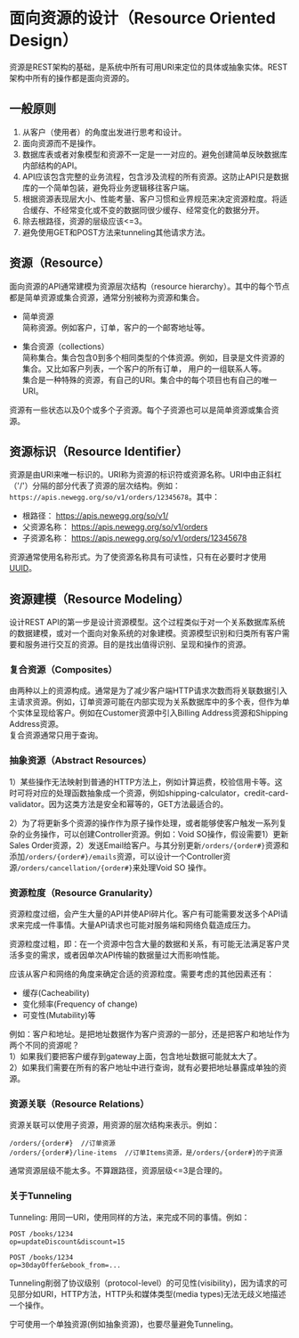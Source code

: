 # 面向资源的设计（Resource Oriented Design）
资源是REST架构的基础，是系统中所有可用URI来定位的具体或抽象实体。REST架构中所有的操作都是面向资源的。


## 一般原则
1. 从客户（使用者）的角度出发进行思考和设计。  
2. 面向资源而不是操作。
3. 数据库表或者对象模型和资源不一定是一一对应的。避免创建简单反映数据库内部结构的API。
4. API应该包含完整的业务流程，包含涉及流程的所有资源。这防止API只是数据库的一个简单包装，避免将业务逻辑移往客户端。  
5. 根据资源表现层大小、性能考量、客户习惯和业界规范来决定资源粒度。将适合缓存、不经常变化或不变的数据同很少缓存、经常变化的数据分开。
6. 除去根路径，资源的层级应该<=3。
7. 避免使用GET和POST方法来tunneling其他请求方法。


## 资源（Resource）
面向资源的API通常建模为资源层次结构（resource hierarchy）。其中的每个节点都是简单资源或集合资源，通常分别被称为资源和集合。

- 简单资源   
简称资源。例如客户，订单，客户的一个邮寄地址等。

- 集合资源（collections）   
简称集合。集合包含0到多个相同类型的个体资源。例如，目录是文件资源的集合。又比如客户列表，一个客户的所有订单， 用户的一组联系人等。  
集合是一种特殊的资源，有自己的URI。集合中的每个项目也有自己的唯一URI。

资源有一些状态以及0个或多个子资源。每个子资源也可以是简单资源或集合资源。


## 资源标识（Resource Identifier）
资源是由URI来唯一标识的。URI称为资源的标识符或资源名称。URI中由正斜杠（'/'）分隔的部分代表了资源的层次结构。例如：`https://apis.newegg.org/so/v1/orders/12345678`。其中：
- 根路径： https://apis.newegg.org/so/v1/  
- 父资源名称： https://apis.newegg.org/so/v1/orders
- 子资源名称： https://apis.newegg.org/so/v1/orders/12345678

资源通常使用名称形式。为了使资源名称具有可读性，只有在必要时才使用[UUID](https://tools.ietf.org/html/rfc4122)。


## 资源建模（Resource Modeling）
设计REST API的第一步是设计资源模型。这个过程类似于对一个关系数据库系统的数据建模，或对一个面向对象系统的对象建模。资源模型识别和归类所有客户需要和服务进行交互的资源。目的是找出值得识别、呈现和操作的资源。  


### 复合资源（Composites）
由两种以上的资源构成。通常是为了减少客户端HTTP请求次数而将关联数据引入主请求资源。例如，订单资源可能在内部实现为关系数据库中的多个表，但作为单个实体呈现给客户。例如在Customer资源中引入Billing Address资源和Shipping Address资源。  
复合资源通常只用于查询。


### 抽象资源（Abstract Resources）
1）某些操作无法映射到普通的HTTP方法上，例如计算运费，校验信用卡等。这时可将对应的处理函数抽象成一个资源，例如shipping-calculator，credit-card-validator。因为这类方法是安全和幂等的，GET方法最适合的。  

2）为了将更新多个资源的操作作为原子操作处理，或者能够使客户触发一系列复杂的业务操作，可以创建Controller资源。例如：Void SO操作，假设需要1）更新Sales Order资源，2）发送Email给客户。与其分别更新`/orders/{order#}`资源和添加`/orders/{order#}/emails`资源，可以设计一个Controller资源`/orders/cancellation/{order#}`来处理Void SO 操作。


### 资源粒度（Resource Granularity）
资源粒度过细，会产生大量的API并使API碎片化。客户有可能需要发送多个API请求来完成一件事情。大量API请求也可能对服务端和网络负载造成压力。

资源粒度过粗，即：在一个资源中包含大量的数据和关系，有可能无法满足客户灵活多变的需求，或者因单次API传输的数据量过大而影响性能。

应该从客户和网络的角度来确定合适的资源粒度。需要考虑的其他因素还有：
- 缓存(Cacheability)
- 变化频率(Frequency of change)
- 可变性(Mutability)等

例如：客户和地址。是把地址数据作为客户资源的一部分，还是把客户和地址作为两个不同的资源呢？  
  1）如果我们要把客户缓存到gateway上面，包含地址数据可能就太大了。  
  2）如果我们需要在所有的客户地址中进行查询，就有必要把地址暴露成单独的资源。  


### 资源关联（Resource Relations）
资源关联可以使用子资源，用资源的层次结构来表示。例如：  
```
/orders/{order#}  //订单资源
/orders/{order#}/line-items  //订单Items资源，是/orders/{order#}的子资源
```
通常资源层级不能太多。不算跟路径，资源层级<=3是合理的。


### 关于Tunneling
Tunneling: 用同一URI，使用同样的方法，来完成不同的事情。例如：
```
POST /books/1234
op=updateDiscount&discount=15

POST /books/1234
op=30dayOffer&ebook_from=...
```
Tunneling削弱了协议级别（protocol-level）的可见性(visibility)，因为请求的可见部分如URI，HTTP方法，HTTP头和媒体类型(media types)无法无歧义地描述一个操作。

宁可使用一个单独资源(例如抽象资源)，也要尽量避免Tunneling。

